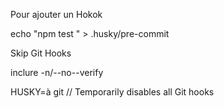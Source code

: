 Pour ajouter un Hokok

echo "npm test " > .husky/pre-commit

Skip Git Hooks

inclure -n/--no--verify

HUSKY=à git // Temporarily disables all Git hooks
